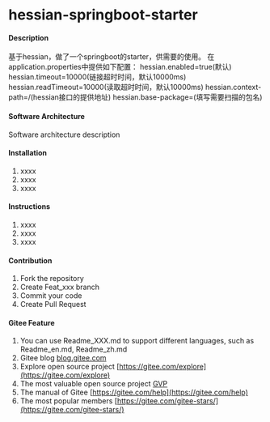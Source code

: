 # hessian-springboot-starter

#### Description
基于hessian，做了一个springboot的starter，供需要的使用。
在application.properties中提供如下配置：
hessian.enabled=true(默认)
hessian.timeout=10000(链接超时时间，默认10000ms)
hessian.readTimeout=10000(读取超时时间，默认10000ms)
hessian.context-path=/(hessian接口的提供地址)
hessian.base-package=(填写需要扫描的包名)

#### Software Architecture
Software architecture description

#### Installation

1. xxxx
2. xxxx
3. xxxx

#### Instructions

1. xxxx
2. xxxx
3. xxxx

#### Contribution

1. Fork the repository
2. Create Feat_xxx branch
3. Commit your code
4. Create Pull Request


#### Gitee Feature

1. You can use Readme\_XXX.md to support different languages, such as Readme\_en.md, Readme\_zh.md
2. Gitee blog [blog.gitee.com](https://blog.gitee.com)
3. Explore open source project [https://gitee.com/explore](https://gitee.com/explore)
4. The most valuable open source project [GVP](https://gitee.com/gvp)
5. The manual of Gitee [https://gitee.com/help](https://gitee.com/help)
6. The most popular members  [https://gitee.com/gitee-stars/](https://gitee.com/gitee-stars/)